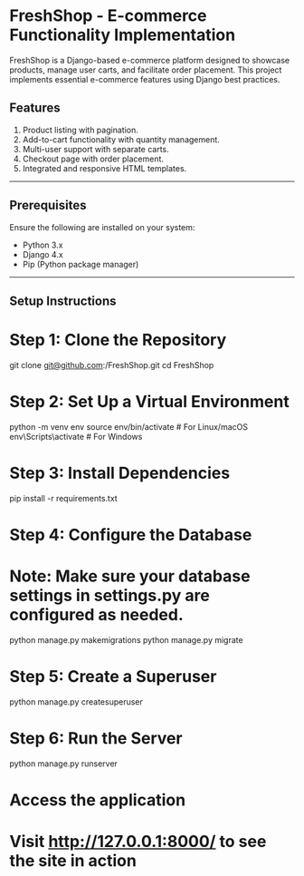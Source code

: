# FreshShop - E-commerce Functionality Implementation

FreshShop is a Django-based e-commerce platform designed to showcase products, manage user carts, and facilitate order placement. This project implements essential e-commerce features using Django best practices.

## Features
1. Product listing with pagination.
2. Add-to-cart functionality with quantity management.
3. Multi-user support with separate carts.
4. Checkout page with order placement.
5. Integrated and responsive HTML templates.

---

## Prerequisites
Ensure the following are installed on your system:
- Python 3.x
- Django 4.x
- Pip (Python package manager)

---

## Setup Instructions

# Step 1: Clone the Repository
git clone git@github.com:<your-username>/FreshShop.git
cd FreshShop

# Step 2: Set Up a Virtual Environment
python -m venv env
source env/bin/activate   # For Linux/macOS
env\Scripts\activate      # For Windows

# Step 3: Install Dependencies
pip install -r requirements.txt

# Step 4: Configure the Database
# Note: Make sure your database settings in settings.py are configured as needed.
python manage.py makemigrations
python manage.py migrate

# Step 5: Create a Superuser
python manage.py createsuperuser

# Step 6: Run the Server
python manage.py runserver

# Access the application
# Visit http://127.0.0.1:8000/ to see the site in action

